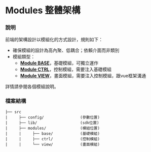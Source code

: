 # Modules 整體架構

### 說明

前端的架構設計以模組化的方式設計，規則如下：

- 確保模組的設計為高內聚、低耦合；依賴介面而非類別
- 模組類型：
    + **[Module BASE][MD_BASE]**，基礎模組，可獨立運作
    + **[Module CTRL][MD_CTRL]**，控制模組，需要注入基礎模組
    + **[Module VIEW][MD_VIEW]**，畫面模組，需要注入控制模組，跟vue框架溝通

詳情請參閱各個模組說明。

### 檔案結構

```
├── src
|     ├── config/                (參數位置)
|     ├── lib/                   (sdk位置)
|     ├── modules/               (模組位置)
|     |     ├── base/            (基礎模組)
|     |     ├── ctrl/            (控制模組)
|     |     └── view/            (畫面模組)
```

[MD_BASE]: ModuleBASE.md
[MD_CTRL]: ModuleCTRL.md
[MD_VIEW]: ModuleVIEW.md
